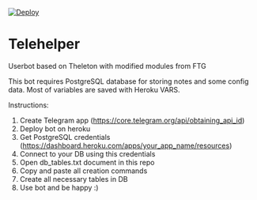 [![Deploy](https://www.herokucdn.com/deploy/button.svg)](https://heroku.com/deploy?template=https://github.com/tizhproger/telehelper)
# Telehelper
Userbot based on Theleton with modified modules from FTG

This bot requires PostgreSQL database for storing notes and some config data. Most of variables are saved with Heroku VARS.

Instructions:

1) Create Telegram app (https://core.telegram.org/api/obtaining_api_id)
2) Deploy bot on heroku
3) Get PostgreSQL credentials (https://dashboard.heroku.com/apps/your_app_name/resources)
4) Connect to your DB using this credentials
5) Open db_tables.txt document in this repo
6) Copy and paste all creation commands
7) Create all necessary tables in DB
8) Use bot and be happy :)
